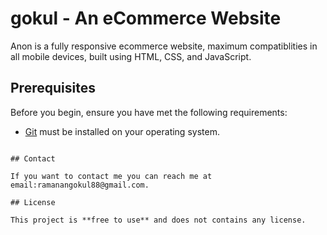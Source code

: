 # gokul - An eCommerce Website



Anon is a fully responsive ecommerce website, maximum compatiblities in all mobile devices, built using HTML, CSS, and JavaScript.


## Prerequisites

Before you begin, ensure you have met the following requirements:

* [Git](https://git-scm.com/downloads "Download Git") must be installed on your operating system.


```

## Contact

If you want to contact me you can reach me at email:ramanangokul88@gmail.com.

## License

This project is **free to use** and does not contains any license.
